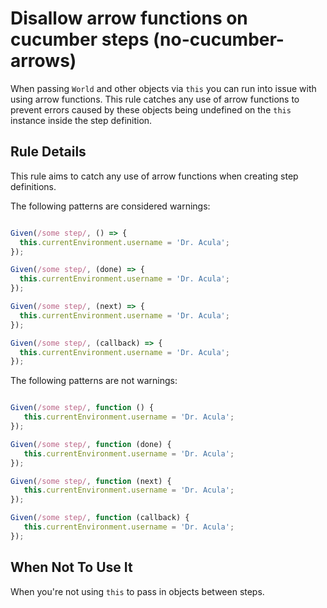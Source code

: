 # Disallow arrow functions on cucumber steps (no-cucumber-arrows)

When passing `World` and other objects via `this` you can run into issue with using arrow functions. 
This rule catches any use of arrow functions to prevent errors caused by these objects being undefined on the `this` instance inside the step definition.

## Rule Details

This rule aims to catch any use of arrow functions when creating step definitions.

The following patterns are considered warnings:

```js

Given(/some step/, () => {
  this.currentEnvironment.username = 'Dr. Acula';
});

Given(/some step/, (done) => {
  this.currentEnvironment.username = 'Dr. Acula';
});

Given(/some step/, (next) => {
  this.currentEnvironment.username = 'Dr. Acula';
});

Given(/some step/, (callback) => {
  this.currentEnvironment.username = 'Dr. Acula';
});

```

The following patterns are not warnings:

```js

Given(/some step/, function () {
   this.currentEnvironment.username = 'Dr. Acula'; 
});

Given(/some step/, function (done) {
   this.currentEnvironment.username = 'Dr. Acula'; 
});

Given(/some step/, function (next) {
   this.currentEnvironment.username = 'Dr. Acula'; 
});

Given(/some step/, function (callback) {
   this.currentEnvironment.username = 'Dr. Acula'; 
});

```

## When Not To Use It

When you're not using `this` to pass in objects between steps.
